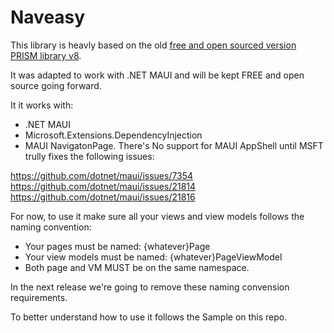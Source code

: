 # Naveasy

This library is heavly based on the old [free and open sourced version PRISM library v8](https://github.com/PrismLibrary/Prism/releases/tag/DNF).

It was adapted to work with .NET MAUI and will be kept FREE and open source going forward.

It it works with:
- .NET MAUI
- Microsoft.Extensions.DependencyInjection
- MAUI NavigatonPage. There's No support for MAUI AppShell until MSFT trully fixes the following issues:

https://github.com/dotnet/maui/issues/7354
https://github.com/dotnet/maui/issues/21814
https://github.com/dotnet/maui/issues/21816

For now, to use it make sure all your views and view models follows the naming convention:
- Your pages must be named: {whatever}Page
- Your view models must be named: {whatever}PageViewModel
- Both page and VM MUST be on the same namespace.

In the next release we're going to remove these naming convension requirements.

To better understand how to use it follows the Sample on this repo.
